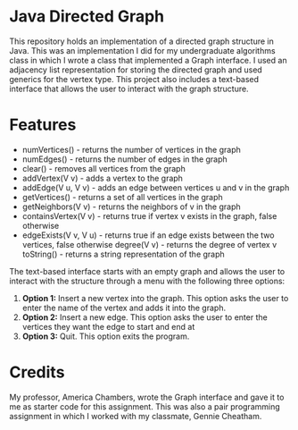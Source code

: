 # Java Directed Graph 
This repository holds an implementation of a directed graph structure in Java. This was an implementation I did for my undergraduate algorithms class in which I wrote a class that implemented a Graph interface. I used an adjacency list representation for storing the directed graph and used generics for the vertex type. This project also includes a text-based interface that allows the user to interact with the graph structure.

# Features 
- numVertices() - returns the number of vertices in the graph
- numEdges() - returns the number of edges in the graph
- clear() - removes all vertices from the graph
- addVertex(V v) - adds a vertex to the graph
- addEdge(V u, V v) - adds an edge between vertices u and v in the graph
- getVertices() - returns a set of all vertices in the graph
- getNeighbors(V v) - returns the neighbors of v in the graph
- containsVertex(V v) - returns true if vertex v exists in the graph, false otherwise
- edgeExists(V v, V u) - returns true if an edge exists between the two vertices, false otherwise
degree(V v) - returns the degree of vertex v
toString() - returns a string representation of the graph

The text-based interface starts with an empty graph and allows the user to interact with the structure through a menu with the following three options:

1. **Option 1:** Insert a new vertex into the graph. This option asks the user to enter the name of the vertex and adds it into the graph.
2. **Option 2:** Insert a new edge. This option asks the user to enter the vertices they want the edge to start and end at 
3. **Option 3:** Quit. This option exits the program.

# Credits
My professor, America Chambers, wrote the Graph interface and gave it to me as starter code for this assignment. This was also a pair programming assignment in which I worked with my classmate, Gennie Cheatham.

